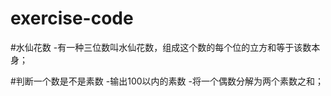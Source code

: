 # exercise-code

#水仙花数
 -有一种三位数叫水仙花数，组成这个数的每个位的立方和等于该数本身；
 
#判断一个数是不是素数
 -输出100以内的素数
 -将一个偶数分解为两个素数之和；
